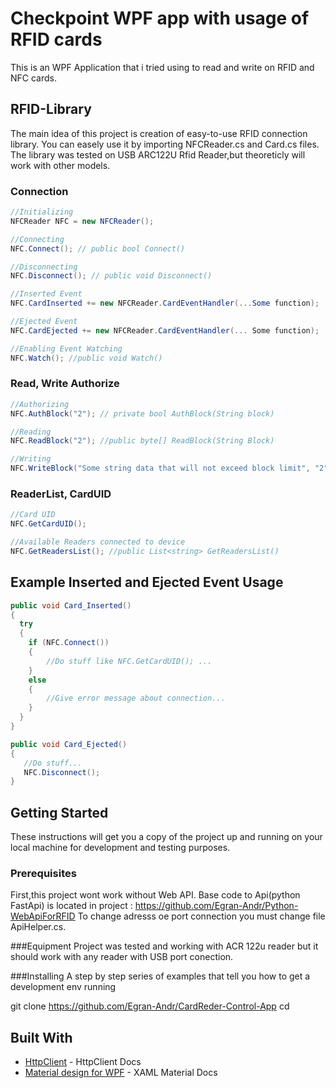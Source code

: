 # Checkpoint WPF app with usage of RFID cards
This is an WPF Application that i tried using to read and write on RFID and NFC cards.

## RFID-Library
The main idea of this project is creation of  easy-to-use RFID connection library. You can easely use it by importing NFCReader.cs and Card.cs files.
The library was tested on USB ARC122U Rfid Reader,but theoreticly will work with other models.

### Connection

```csharp
//Initializing
NFCReader NFC = new NFCReader();

//Connecting
NFC.Connect(); // public bool Connect()

//Disconnecting
NFC.Disconnect(); // public void Disconnect()
```
```csharp
//Inserted Event 
NFC.CardInserted += new NFCReader.CardEventHandler(...Some function);

//Ejected Event
NFC.CardEjected += new NFCReader.CardEventHandler(... Some function);

//Enabling Event Watching
NFC.Watch(); //public void Watch()
```

### Read, Write Authorize

```csharp
//Authorizing
NFC.AuthBlock("2"); // private bool AuthBlock(String block)

//Reading
NFC.ReadBlock("2"); //public byte[] ReadBlock(String Block)

//Writing   
NFC.WriteBlock("Some string data that will not exceed block limit", "2"); //public bool WriteBlock(String Text, String Block)
```
### ReaderList, CardUID

```csharp
//Card UID
NFC.GetCardUID();

//Available Readers connected to device 
NFC.GetReadersList(); //public List<string> GetReadersList()
```

## Example Inserted and Ejected Event Usage
```csharp
public void Card_Inserted()
{
  try
  {
    if (NFC.Connect())
    {
        //Do stuff like NFC.GetCardUID(); ...
    }
    else
    {
        //Give error message about connection...
    }
  }
}
```

```csharp
public void Card_Ejected()
{
   //Do stuff...
   NFC.Disconnect();
}
```

## Getting Started
These instructions will get you a copy of the project up and running on your local machine for development and testing purposes.

### Prerequisites
First,this project wont work without Web API.  Base code to Api(python FastApi)  is located in project : https://github.com/Egran-Andr/Python-WebApiForRFID
To change adresss oe port connection you must change file ApiHelper.cs.


###Equipment
Project was tested and working with ACR 122u reader but it should work with any reader with USB port conection.

###Installing
A step by step series of examples that tell you how to get a development env running

git clone https://github.com/Egran-Andr/CardReder-Control-App cd 

## Built With

* [HttpClient]([https://bottlepy.org/](https://learn.microsoft.com/en-us/dotnet/api/system.net.http.httpclienthandler?view=net-7.0)https://learn.microsoft.com/en-us/dotnet/api/system.net.http.httpclienthandler?view=net-7.0) - HttpClient Docs
* [Material design for WPF](http://materialdesigninxaml.net/) - XAML Material Docs
